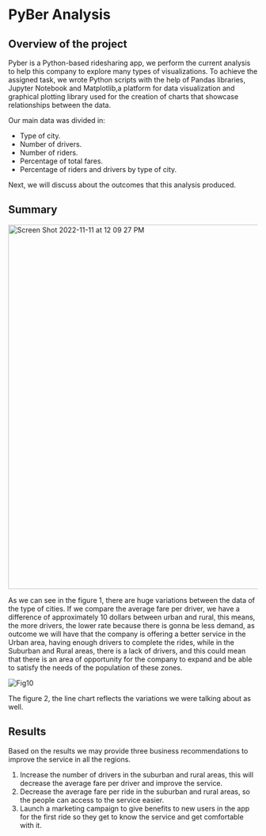 # PyBer Analysis

## Overview of the project

Pyber is a Python-based ridesharing app, we perform the current analysis to help this company to explore many types of visualizations. To achieve the assigned task, we wrote Python scripts with the help of Pandas libraries, Jupyter Notebook and Matplotlib,a platform for data visualization and graphical plotting library used for the creation of charts that showcase relationships between the data. 

Our main data was divided in:
- Type of city.
- Number of drivers.
- Number of riders.
- Percentage of total fares.
- Percentage of riders and drivers by type of city.

Next, we will discuss about the outcomes that this analysis produced. 


## Summary

<img width="735" alt="Screen Shot 2022-11-11 at 12 09 27 PM" src="https://user-images.githubusercontent.com/113856917/201402655-d5634efe-b816-4dc7-b817-e0e9404e3570.png">

As we can see in the figure 1, there are huge variations between the data of the type of cities. 
If we compare the average fare per driver, we have a difference of approximately 10 dollars between urban and rural, this means, the more drivers, the lower rate because there is gonna be less demand, as outcome we will have that the company is offering a better service in the Urban area, having enough drivers to complete the rides, while in the Suburban and Rural areas, there is a lack of drivers, and this could mean that there is an area of opportunity for the company to expand and be able to satisfy the needs of the population of these zones. 

![Fig10](https://user-images.githubusercontent.com/113856917/201407000-efcbc08d-7005-490d-a7eb-2c30b3947adf.png)

The figure 2, the line chart reflects the variations we were talking about as well. 

## Results 
Based on the results we may provide three business recommendations to improve the service in all the regions. 
1. Increase the number of drivers in the suburban and rural areas, this will decrease the average fare per driver and improve the service. 
2. Decrease the average fare per ride in the suburban and rural areas, so the people can access to the service easier. 
3. Launch a marketing campaign to give benefits to new users in the app for the first ride so they get to know the service and get comfortable with it. 
